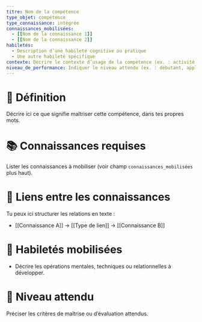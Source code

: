 ```yaml
---
titre: Nom de la compétence
type_objet: compétence
type_connaissance: intégrée
connaissances_mobilisées:
  - [[Nom de la connaissance 1]]
  - [[Nom de la connaissance 2]]
habiletés:
  - Description d’une habileté cognitive ou pratique
  - Une autre habileté spécifique
contexte: Décrire le contexte d’usage de la compétence (ex. : activité, cours, programme)
niveau_de_performance: Indiquer le niveau attendu (ex. : débutant, application autonome, expertise)
---
```


# 🧠 Définition
Décrire ici ce que signifie maîtriser cette compétence, dans tes propres mots.

# 📚 Connaissances requises
Lister les connaissances à mobiliser (voir champ `connaissances_mobilisées` plus haut).

# 🧩 Liens entre les connaissances
Tu peux ici structurer les relations en texte :
- [[Connaissance A]] → [[Type de lien]] → [[Connaissance B]]

# 🎯 Habiletés mobilisées
- Décrire les opérations mentales, techniques ou relationnelles à développer.

# 🧪 Niveau attendu
Préciser les critères de maîtrise ou d’évaluation attendus.

